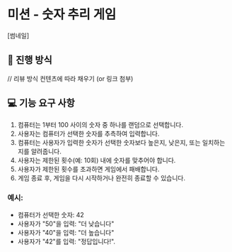 # 미션 - 숫자 추리 게임
[썸네일]
## 🚀 진행 방식
// 리뷰 방식 컨텐츠에 따라 채우기 (or 링크 첨부)
## 💻 기능 요구 사항

1. 컴퓨터는 1부터 100 사이의 숫자 중 하나를 랜덤으로 선택합니다.
2. 사용자는 컴퓨터가 선택한 숫자를 추측하여 입력합니다.
3. 컴퓨터는 사용자가 입력한 숫자가 선택한 숫자보다 높은지, 낮은지, 또는 일치하는지를 알려줍니다.
4. 사용자는 제한된 횟수(예: 10회) 내에 숫자를 맞추어야 합니다.
5. 사용자가 제한된 횟수를 초과하면 게임에서 패배합니다.
6. 게임 종료 후, 게임을 다시 시작하거나 완전히 종료할 수 있습니다.

### 예시:

- 컴퓨터가 선택한 숫자: 42
- 사용자가 "50"을 입력: "더 낮습니다"
- 사용자가 "40"을 입력: "더 높습니다"
- 사용자가 "42"를 입력: "정답입니다!".
